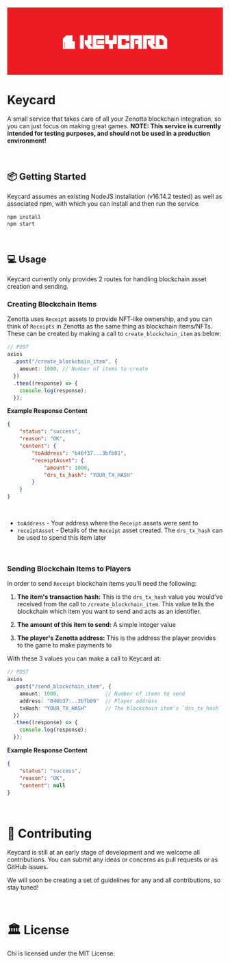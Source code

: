 <div id="top"></div>

<!-- PROJECT LOGO -->
<br />

<div align="center">
  <a>
    <img src="https://github.com/Zenotta/Keycard/blob/main/assets/title.png" alt="Logo">
  </a>
</div>

# Keycard

A small service that takes care of all your Zenotta blockchain integration, so you can just focus on making great games.
<b>NOTE: This service is currently intended for testing purposes, and should not be used in a production environment!</b>

<br />

<!-- GETTING STARTED -->

## 📦 Getting Started

Keycard assumes an existing NodeJS installation (v16.14.2 tested) as well as associated npm, with which
you can install and then run the service

```
npm install
npm start
```

<br />

## 💻 Usage

Keycard currently only provides 2 routes for handling blockchain asset creation and sending.

### Creating Blockchain Items

Zenotta uses `Receipt` assets to provide NFT-like ownership, and you can think of `Receipts` in 
Zenotta as the same thing as blockchain items/NFTs. These can be created by making a
call to `create_blockchain_item` as below:

```typescript
// POST
axios
  .post("/create_blockchain_item", {
    amount: 1000, // Number of items to create
  })
  .then((response) => {
    console.log(response);
  });
```

<b>Example Response Content</b>

```json
{
    "status": "success",
    "reason": "OK",
    "content": {
        "toAddress": "b46f37...3bfb01",
        "receiptAsset": {
            "amount": 1000,
            "drs_tx_hash": "YOUR_TX_HASH"
        }
    }
}
```
<br/>

* `toAddress` - Your address where the `Receipt` assets were sent to 
* `receiptAsset` - Details of the `Receipt` asset created. The `drs_tx_hash` can be used to spend this item later


<br />

### Sending Blockchain Items to Players

In order to send `Receipt` blockchain items you'll need the following:

1. <b>The item's transaction hash:</b> This is the `drs_tx_hash` value you would've received from the call to 
`/create_blockchain_item`. This value tells the blockchain which item you want to send and acts as an identifier.

2. <b>The amount of this item to send:</b> A simple integer value

3. <b>The player's Zenotta address:</b> This is the address the player provides to the game to make payments to

With these 3 values you can make a call to Keycard at:

```typescript
// POST
axios
  .post("/send_blockchain_item", {
    amount: 1000,               // Number of items to send
    address: "046b37...3bfb09"  // Player address
    txHash: "YOUR_TX_HASH"      // The blockchain item's `drs_tx_hash`
  })
  .then((response) => {
    console.log(response);
  });
```

<b>Example Response Content</b>

```json
{
    "status": "success",
    "reason": "OK",
    "content": null
}
```

<br />

# 🤝 Contributing

Keycard is still at an early stage of development and we welcome all contributions. You can submit any ideas or concerns as pull requests or as GitHub issues.

We will soon be creating a set of guidelines for any and all contributions, so stay tuned!

<br />

# 🏛 License

Chi is licensed under the MIT License.